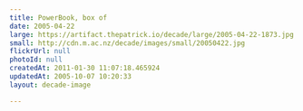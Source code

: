 ```yaml
---
title: PowerBook, box of
date: 2005-04-22
large: https://artifact.thepatrick.io/decade/large/2005-04-22-1873.jpg
small: http://cdn.m.ac.nz/decade/images/small/20050422.jpg
flickrUrl: null
photoId: null
createdAt: 2011-01-30 11:07:18.465924
updatedAt: 2005-10-07 10:20:33
layout: decade-image

---
```


